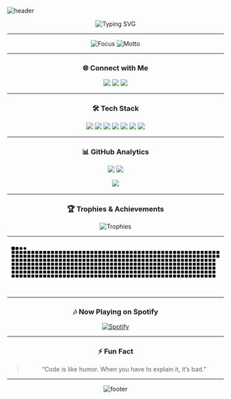 <!-- Profile README for github.com/rzkyadie -->


<!-- 🚀 Banner -->
![header](https://capsule-render.vercel.app/api?type=waving&color=0:00E7FF,100:7C3AED&height=200&section=header&text=A%20LEARNER%2&fontSize=40&fontColor=fff&animation=twinkling)

<div align="center">

<!-- Typing animation --> <img src="https://readme-typing-svg.herokuapp.com?font=Fira+Code&size=28&pause=1000&color=7C3AED&center=true&vCenter=true&width=700&lines=Hi%2C+I'm+Rizky%20Adie%20Putra+%F0%9F%91%8B;Fullstack+Learner+%7C+AI+Explorer;I+love+to+build+awesome+things+%F0%9F%9A%80" alt="Typing SVG" />
---

![Focus](https://img.shields.io/badge/Focus-Learning%20AI%20And%20All-blue?style=flat&logo=ai)
![Motto](https://img.shields.io/badge/Motto-Lets%20Keep%20Going-ff69b4?style=flat)

---

### 🌐 Connect with Me
<p align="center">
  <a href="mailto:rizkyadie960@gmail.com"><img src="https://img.shields.io/badge/Gmail-D14836?style=for-the-badge&logo=gmail&logoColor=white" /></a>
  <a href="https://www.instagram.com/rzkyadie_"><img src="https://img.shields.io/badge/Instagram-E4405F?style=for-the-badge&logo=instagram&logoColor=white" /></a>
  <a href="https://discordapp.com/users/rzkyadie"><img src="https://img.shields.io/badge/Discord-5865F2?style=for-the-badge&logo=discord&logoColor=white" /></a>
</p>

---

### 🛠 Tech Stack
<p align="center">
  <img src="https://img.shields.io/badge/C++-00599C?style=for-the-badge&logo=cplusplus&logoColor=white" />
  <img src="https://img.shields.io/badge/HTML5-E34F26?style=for-the-badge&logo=html5&logoColor=white" />
  <img src="https://img.shields.io/badge/CSS3-1572B6?style=for-the-badge&logo=css3&logoColor=white" />
  <img src="https://img.shields.io/badge/PHP-777BB4?style=for-the-badge&logo=php&logoColor=white" />
  <img src="https://img.shields.io/badge/Java-007396?style=for-the-badge&logo=java&logoColor=white" />
  <img src="https://img.shields.io/badge/JavaScript-F7DF1E?style=for-the-badge&logo=javascript&logoColor=black" />
  <img src="https://img.shields.io/badge/Python-3776AB?style=for-the-badge&logo=python&logoColor=white" />
</p>

---

### 📊 GitHub Analytics
<p align="center">
  <img src="https://github-readme-stats.vercel.app/api?username=rzkyadie&show_icons=true&theme=tokyonight&hide_border=true" height="165"/>
  <img src="https://github-readme-streak-stats.herokuapp.com/?user=rzkyadie&theme=tokyonight&hide_border=true" height="165"/>
</p>

<p align="center">
  <img src="https://github-readme-stats.vercel.app/api/top-langs/?username=rzkyadie&layout=compact&theme=tokyonight&hide_border=true" height="165"/>
</p>

---

### 🏆 Trophies & Achievements
<p align="center">
  <img src="https://github-profile-trophy.vercel.app/?username=rzkyadie&theme=tokyonight&no-frame=true&margin-w=15&row=1&column=6" alt="Trophies" />
</p>

---

<p align="center">
  <img src="https://github.com/rzkyadie/rzkyadie/blob/output/github-contribution-grid-snake.svg" alt="snake animation"/>
</p>

---

### 🎶 Now Playing on Spotify
<p align="center">
  <a href="https://open.spotify.com/user/"><img src="https://novatorem.vercel.app/api/spotify" alt="Spotify" /></a>
</p>

---

### ⚡ Fun Fact
> “Code is like humor. When you have to explain it, it’s bad.”  

---

<!-- 🚀 Footer -->
![footer](https://capsule-render.vercel.app/api?type=waving&color=0:00E7FF,100:7C3AED&height=120&section=footer)
</div>
